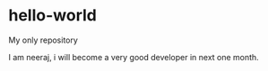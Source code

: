 # hello-world
My only repository

I am neeraj, i will become a very good developer in next one month.
